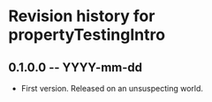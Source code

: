 # Revision history for propertyTestingIntro

## 0.1.0.0 -- YYYY-mm-dd

* First version. Released on an unsuspecting world.
